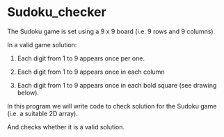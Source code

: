 # Sudoku_checker

The Sudoku game is set using a 9 x 9 board (i.e. 9 rows and 9 columns).

In a valid game solution:

1. Each digit from 1 to 9 appears once per one.

2. Each digit from 1 to 9 appears once in each column 

3. Each digit from 1 to 9 appears once in each bold square (see drawing below).

In this program we will write code to check solution for the Sudoku game (i.e. a suitable 2D array).

And checks whether it is a valid solution. 
